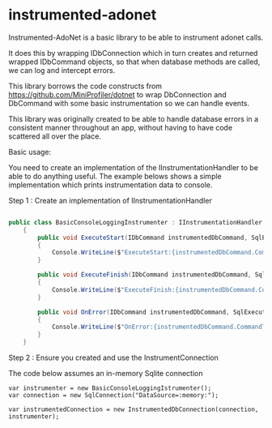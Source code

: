 # instrumented-adonet

Instrumented-AdoNet is a basic library to be able to instrument adonet calls.

It does this by wrapping IDbConnection which in turn creates and returned wrapped IDbCommand objects, so that when database methods are called, we can log and intercept errors.

This library borrows the code constructs from https://github.com/MiniProfiler/dotnet to wrap DbConnection and DbCommand with some basic instrumentation so we can handle events.

This library was originally created to be able to handle database errors in a consistent manner throughout an app, without having to have code scattered all over the place.

Basic usage:

You need to create an implementation of the IInstrumentationHandler to be able to do anything useful. The example belows shows a simple implementation which prints instrumentation data to console.

Step 1 : Create an implementation of IInstrumentationHandler

``` c#

public class BasicConsoleLoggingInstrumenter : IInstrumentationHandler
    {
        public void ExecuteStart(IDbCommand instrumentedDbCommand, SqlExecuteType executeType)
        {
            Console.WriteLine($"ExecuteStart:{instrumentedDbCommand.CommandText}");
        }

        public void ExecuteFinish(IDbCommand instrumentedDbCommand, SqlExecuteType executeType, DbDataReader reader)
        {
            Console.WriteLine($"ExecuteFinish:{instrumentedDbCommand.CommandText}");
        }

        public void OnError(IDbCommand instrumentedDbCommand, SqlExecuteType executeType, Exception exception)
        {
            Console.WriteLine($"OnError:{instrumentedDbCommand.CommandText}\n{exception.Message}");
        }
    }
```

Step 2 : Ensure you created and use the InstrumentConnection

The code below assumes an in-memory Sqlite connection

```
var instrumenter = new BasicConsoleLoggingIstrumenter();
var connection = new SqlConnection("DataSource=:memory:");

var instrumentedConnection = new InstrumentedDbConnection(connection, instrumenter);
```
